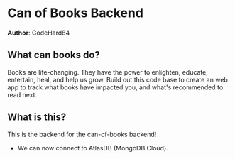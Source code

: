 # Can of Books Backend

**Author**: CodeHard84

## What can books do?

Books are life-changing. They have the power to enlighten, educate, entertain, heal, and help us grow. Build out this code base to create an web app to track what books have impacted you, and what's recommended to read next.

## What is this?

This is the backend for the can-of-books backend!

* We can now connect to AtlasDB (MongoDB Cloud).
